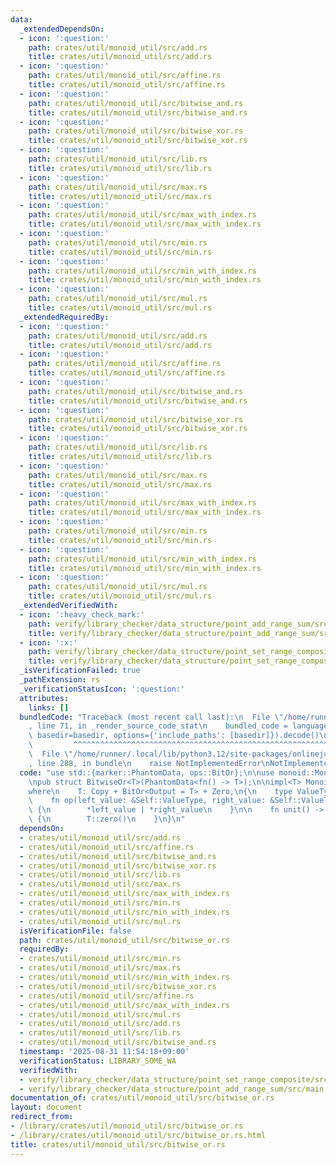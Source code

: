 ```yaml
---
data:
  _extendedDependsOn:
  - icon: ':question:'
    path: crates/util/monoid_util/src/add.rs
    title: crates/util/monoid_util/src/add.rs
  - icon: ':question:'
    path: crates/util/monoid_util/src/affine.rs
    title: crates/util/monoid_util/src/affine.rs
  - icon: ':question:'
    path: crates/util/monoid_util/src/bitwise_and.rs
    title: crates/util/monoid_util/src/bitwise_and.rs
  - icon: ':question:'
    path: crates/util/monoid_util/src/bitwise_xor.rs
    title: crates/util/monoid_util/src/bitwise_xor.rs
  - icon: ':question:'
    path: crates/util/monoid_util/src/lib.rs
    title: crates/util/monoid_util/src/lib.rs
  - icon: ':question:'
    path: crates/util/monoid_util/src/max.rs
    title: crates/util/monoid_util/src/max.rs
  - icon: ':question:'
    path: crates/util/monoid_util/src/max_with_index.rs
    title: crates/util/monoid_util/src/max_with_index.rs
  - icon: ':question:'
    path: crates/util/monoid_util/src/min.rs
    title: crates/util/monoid_util/src/min.rs
  - icon: ':question:'
    path: crates/util/monoid_util/src/min_with_index.rs
    title: crates/util/monoid_util/src/min_with_index.rs
  - icon: ':question:'
    path: crates/util/monoid_util/src/mul.rs
    title: crates/util/monoid_util/src/mul.rs
  _extendedRequiredBy:
  - icon: ':question:'
    path: crates/util/monoid_util/src/add.rs
    title: crates/util/monoid_util/src/add.rs
  - icon: ':question:'
    path: crates/util/monoid_util/src/affine.rs
    title: crates/util/monoid_util/src/affine.rs
  - icon: ':question:'
    path: crates/util/monoid_util/src/bitwise_and.rs
    title: crates/util/monoid_util/src/bitwise_and.rs
  - icon: ':question:'
    path: crates/util/monoid_util/src/bitwise_xor.rs
    title: crates/util/monoid_util/src/bitwise_xor.rs
  - icon: ':question:'
    path: crates/util/monoid_util/src/lib.rs
    title: crates/util/monoid_util/src/lib.rs
  - icon: ':question:'
    path: crates/util/monoid_util/src/max.rs
    title: crates/util/monoid_util/src/max.rs
  - icon: ':question:'
    path: crates/util/monoid_util/src/max_with_index.rs
    title: crates/util/monoid_util/src/max_with_index.rs
  - icon: ':question:'
    path: crates/util/monoid_util/src/min.rs
    title: crates/util/monoid_util/src/min.rs
  - icon: ':question:'
    path: crates/util/monoid_util/src/min_with_index.rs
    title: crates/util/monoid_util/src/min_with_index.rs
  - icon: ':question:'
    path: crates/util/monoid_util/src/mul.rs
    title: crates/util/monoid_util/src/mul.rs
  _extendedVerifiedWith:
  - icon: ':heavy_check_mark:'
    path: verify/library_checker/data_structure/point_add_range_sum/src/main.rs
    title: verify/library_checker/data_structure/point_add_range_sum/src/main.rs
  - icon: ':x:'
    path: verify/library_checker/data_structure/point_set_range_composite/src/main.rs
    title: verify/library_checker/data_structure/point_set_range_composite/src/main.rs
  _isVerificationFailed: true
  _pathExtension: rs
  _verificationStatusIcon: ':question:'
  attributes:
    links: []
  bundledCode: "Traceback (most recent call last):\n  File \"/home/runner/.local/lib/python3.12/site-packages/onlinejudge_verify/documentation/build.py\"\
    , line 71, in _render_source_code_stat\n    bundled_code = language.bundle(stat.path,\
    \ basedir=basedir, options={'include_paths': [basedir]}).decode()\n          \
    \         ^^^^^^^^^^^^^^^^^^^^^^^^^^^^^^^^^^^^^^^^^^^^^^^^^^^^^^^^^^^^^^^^^^^^^^^^^^^^^^^^^\n\
    \  File \"/home/runner/.local/lib/python3.12/site-packages/onlinejudge_verify/languages/rust.py\"\
    , line 288, in bundle\n    raise NotImplementedError\nNotImplementedError\n"
  code: "use std::{marker::PhantomData, ops::BitOr};\n\nuse monoid::Monoid;\nuse numeric::zero::Zero;\n\
    \npub struct BitwiseOr<T>(PhantomData<fn() -> T>);\n\nimpl<T> Monoid for BitwiseOr<T>\n\
    where\n    T: Copy + BitOr<Output = T> + Zero,\n{\n    type ValueType = T;\n\n\
    \    fn op(left_value: &Self::ValueType, right_value: &Self::ValueType) -> Self::ValueType\
    \ {\n        *left_value | *right_value\n    }\n\n    fn unit() -> Self::ValueType\
    \ {\n        T::zero()\n    }\n}\n"
  dependsOn:
  - crates/util/monoid_util/src/add.rs
  - crates/util/monoid_util/src/affine.rs
  - crates/util/monoid_util/src/bitwise_and.rs
  - crates/util/monoid_util/src/bitwise_xor.rs
  - crates/util/monoid_util/src/lib.rs
  - crates/util/monoid_util/src/max.rs
  - crates/util/monoid_util/src/max_with_index.rs
  - crates/util/monoid_util/src/min.rs
  - crates/util/monoid_util/src/min_with_index.rs
  - crates/util/monoid_util/src/mul.rs
  isVerificationFile: false
  path: crates/util/monoid_util/src/bitwise_or.rs
  requiredBy:
  - crates/util/monoid_util/src/min.rs
  - crates/util/monoid_util/src/max.rs
  - crates/util/monoid_util/src/min_with_index.rs
  - crates/util/monoid_util/src/bitwise_xor.rs
  - crates/util/monoid_util/src/affine.rs
  - crates/util/monoid_util/src/max_with_index.rs
  - crates/util/monoid_util/src/mul.rs
  - crates/util/monoid_util/src/add.rs
  - crates/util/monoid_util/src/lib.rs
  - crates/util/monoid_util/src/bitwise_and.rs
  timestamp: '2025-08-31 11:54:18+09:00'
  verificationStatus: LIBRARY_SOME_WA
  verifiedWith:
  - verify/library_checker/data_structure/point_set_range_composite/src/main.rs
  - verify/library_checker/data_structure/point_add_range_sum/src/main.rs
documentation_of: crates/util/monoid_util/src/bitwise_or.rs
layout: document
redirect_from:
- /library/crates/util/monoid_util/src/bitwise_or.rs
- /library/crates/util/monoid_util/src/bitwise_or.rs.html
title: crates/util/monoid_util/src/bitwise_or.rs
---
```

